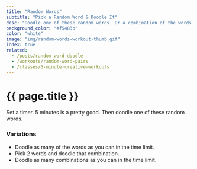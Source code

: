 ```yaml
---
title: "Random Words"
subtitle: "Pick a Random Word & Doodle It"
desc: "Doodle one of these random words. Or a combination of the words."
background_color: "#f5483b"
color: "white"
image: "img/random-words-workout-thumb.gif"
index: true
related:
  - /posts/random-word-doodle
  - /workouts/random-word-pairs
  - /classes/5-minute-creative-workouts
---
```

# {{ page.title }}

Set a timer. 5 minutes is a pretty good. Then doodle one of these random words.

<ul class="_random random masonry" data-child="li" data-amount="11" data-template="[[ mix ]]" data-params='{"collections": ["animals-signular", "food-singular", "verbs-present", "objects", "nouns-singular"]}'></ul>

### Variations
- Doodle as many of the words as you can in the time limit.
- Pick 2 words and doodle that combination.
- Doodle as many combinations as you can in the time limit.